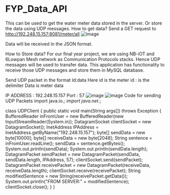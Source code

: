 # FYP_Data_API
This can be used to get the water meter data stored in the server. Or store the data using UDP messages. 
How to get data?
Send a GET request to http://192.248.15.157:8081/meter/all 
![image](https://user-images.githubusercontent.com/29881881/48465684-b5f6cc00-e809-11e8-8ba2-e3a4bf347f1e.png)

Data will be received in the JSON format. 

How to Store data?
For our final year project, we are using NB-iOT and 6Lowpan Mesh network as Communication Protocols stacks. Hence UDP messages will be used to transfer data. This application has functionality to receive those UDP messages and store them in MySQL database. 

Send UDP packet in the format 
Id:data
Here id is the meter id 
: is the delimiter
Data is meter data

IP ADDRESS : 192.248.15.157
Port : 57
![image](https://user-images.githubusercontent.com/29881881/48465696-bb541680-e809-11e8-8e37-7cad4a06d7c1.png)
![image](https://user-images.githubusercontent.com/29881881/48465699-bf803400-e809-11e8-8ef8-1a9b6bcc4c65.png)
Code for sending UDP Packets
import java.io.*;
import java.net.*;

class UDPClient
{
   public static void main(String args[]) throws Exception
   {
      BufferedReader inFromUser =
         new BufferedReader(new InputStreamReader(System.in));
      DatagramSocket clientSocket = new DatagramSocket();
      InetAddress IPAddress = InetAddress.getByName("192.248.15.157");
      byte[] sendData = new byte[10000];
      byte[] receiveData = new byte[2048];
      String sentence = inFromUser.readLine();
      sendData = sentence.getBytes();
	System.out.println(sendData);
	System.out.println(sendData.length);	
      DatagramPacket sendPacket = new DatagramPacket(sendData, sendData.length, IPAddress, 57);
      clientSocket.send(sendPacket);
      DatagramPacket receivePacket = new DatagramPacket(receiveData, receiveData.length);
      clientSocket.receive(receivePacket);
      String modifiedSentence = new String(receivePacket.getData());
      System.out.println("FROM SERVER:" + modifiedSentence);
      clientSocket.close();
   }
}
